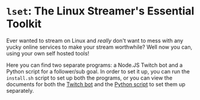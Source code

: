 # `lset`: The **L**inux **S**treamer's **E**ssential **T**oolkit

Ever wanted to stream on Linux and *really* don't want to mess with any yucky online services to make your stream worthwhile? Well now you can, using your own self hosted tools!

Here you can find two separate programs: a Node.JS Twitch bot and a Python script for a follower/sub goal. In order to set it up, you can run the `install.sh` script to set up both the programs, or you can view the documents for both the [Twitch bot]() and the [Python script]() to set them up separately.
